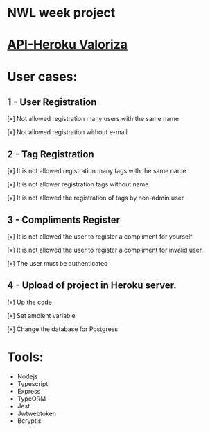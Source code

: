 # NWL week project
# [API-Heroku Valoriza](https://node-valoriza.herokuapp.com/)

# User cases: 
 ## 1 - User Registration
  [x] Not allowed registration many users with the same name

  [x] Not allowed registration without e-mail

 ## 2 - Tag Registration
  [x] It is not allowed registration many tags with the same name
  
  [x] It is not allower registration tags without name
  
  [x] It is not allowed the registration of tags by non-admin user

## 3 - Compliments Register
  [x] It is not allowed the user to register a compliment for yourself
  
  [x] It is not allowed the user to register a compliment for invalid user.
  
  [x] The user must be authenticated

## 4 - Upload of project in Heroku server.
  [x] Up the code 

  [x] Set ambient variable 
  
  [x] Change the database for Postgress

# Tools:
   - Nodejs
   - Typescript
   - Express
   - TypeORM
   - Jest
   - Jwtwebtoken
   - Bcryptjs

